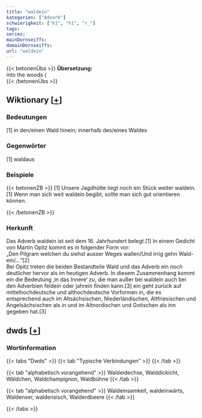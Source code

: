 ```yaml
---
title: "waldein"
kategorien: ["Adverb"]
schwierigkeit: ["k1", "h1", "r_"]
tags:
series:
mainDornseiffs:
domainDornseiffs:
url: "waldein"
---
```


{{< betonenÜbs >}}
**Übersetzung:**  
into the woods (  
{{< /betonenÜbs >}}

## Wiktionary [[+](https://de.wiktionary.org/wiki/waldein)]

### Bedeutungen
[1] in den/einen Wald hinein; innerhalb des/eines Waldes  

### Gegenwörter
[1] waldaus  

### Beispiele
{{< betonenZB >}}
[1] Unsere Jagdhütte liegt noch ein Stück weiter waldein.  
[1] Wenn man sich weit waldein begibt, sollte man sich gut orientieren können.  

{{< /betonenZB >}}
### Herkunft
Das Adverb waldein ist seit dem 16. Jahrhundert belegt.[1] In einem Gedicht von Martin Opitz kommt es in folgender Form vor:  
„Den Pilgram welchen du siehst ausser Weges wallen/Und irrig gehn Wald-ein/…“[2]  
Bei Opitz treten die beiden Bestandteile Wald und das Adverb ein noch deutlicher hervor als im heutigen Adverb. In diesem Zusammenhang kommt ein die Bedeutung ‚in das Innere‘ zu, die man außer bei waldein auch bei den Adverbien feldein oder jahrein finden kann.[3] ein geht zurück auf mittelhochdeutsche und althochdeutsche Vorformen in, die es entsprechend auch im Altsächsischen, Niederländischen, Altfriesischen und Angelsächsischen als in und im Altnordischen und Gotischen als inn gegeben hat.[3]  



## dwds [[+](https://www.dwds.de/wb/waldein)]

### Wortinformation
{{< tabs "Dwds" >}}
{{< tab "Typische Verbindungen" >}}
{{< /tab >}}

{{< tab "alphabetisch vorangehend" >}}
Waldeidechse, Walddickicht, Wäldchen, Waldchampignon, Waldbühne
{{< /tab >}}

{{< tab "alphabetisch vorangehend" >}}
Waldeinsamkeit, waldeinwärts, Waldenser, waldensisch, Walderdbeere
{{< /tab >}}

{{< /tabs >}}

